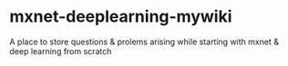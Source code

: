 # mxnet-deeplearning-mywiki
A place to store questions &amp; prolems arising while starting with mxnet &amp; deep learning from scratch
